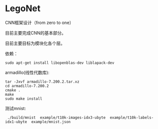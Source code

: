 # LegoNet
CNN框架设计（from zero to one）


目前主要完成CNN的基本部分。


目前主要目标为模块化各个层。

依赖：

```
sudo apt-get install libopenblas-dev liblapack-dev
```

armadillo(线性代数库):

```
tar -Jxvf armadillo-7.200.2.tar.xz
cd armadillo-7.200.2
cmake .
make
sudo make install
```

测试mnist:
```
 ./build/mnist  example/t10k-images-idx3-ubyte  example/t10k-labels-idx1-ubyte  example/mnist.json
```
